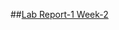 ##[Lab Report-1 Week-2](https://github.com/brian-schodorf/cse15l-lab-reports/blob/main/lab-report-1-week-2.md)

